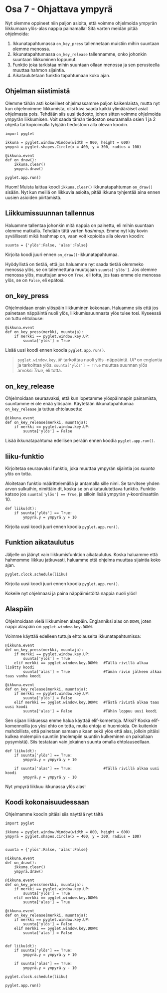 # Osa 7 - Ohjattava ympyrä

Nyt olemme oppineet niin paljon asioita, että voimme ohjelmoida ympyrän liikkumaan ylös-alas nappia painamalla! Sitä varten meidän pitää ohjelmoida:

1. Ikkunatapahtumassa `on_key_press` tallennetaan muistiin mihin suuntaan olemme menossa.
2. Ikkunatapahtumassa `on_key_release` tallennamme, onko johonkin suuntaan liikkuminen loppunut.
3. Funktio joka tarkistaa mihin suuntaan ollaan menossa ja sen perusteella muuttaa hahmon sijaintia.
4. Aikataulutetaan funktio tapahtumaan koko ajan.

## Ohjelman siistimistä

Olemme tähän asti kokeilleet ohjelmassamme paljon kaikenlaista, mutta nyt kun ohjelmoimme liikkumista, olisi kiva saada kaikki ylimääräiset asiat ohjelmasta pois. Tehdään siis uusi tiedosto, johon sitten voimme ohjelmoida ympyrän liikkumisen. Voit saada tämän tiedoston seuraamalla osien 1 ja 2 ohjeita tai kopioimalla tyhjään tiedostoon alla olevan koodin.

```Python3
import pyglet

ikkuna = pyglet.window.Window(width = 800, height = 600)
ympyrä = pyglet.shapes.Circle(x = 400, y = 300, radius = 100)

@ikkuna.event
def on_draw():
    ikkuna.clear()
    ympyrä.draw()

pyglet.app.run()
```

Huom! Muista laittaa koodi `ikkuna.clear()` ikkunatapahtuman `on_draw()` sisään. Nyt kun meillä on liikkuvia asioita, pitää ikkuna tyhjentää aina ennen uusien asioiden piirtämistä.

## Liikkumissuunnan tallennus

Haluamme tallentaa johonkin mitä nappia on painettu, eli mihin suuntaan olemme matkalla. Tehdään tätä varten _hashmap_. Emme nyt käy kovin syvällisesti mikä hashmap on, vaan voit kopioida alla olevan koodin:

```Python3
suunta = {'ylös':False, 'alas':False}
```

Kirjoita koodi juuri ennen `on_draw()`-ikkunatapahtumaa.

Hyödyllistä on tietää, että jos haluamme nyt saada tietää olemmeko menossa ylös, se on talennettuna muutujaan `suunta['ylös']`. Jos olemme menossa ylös, muuttujan arvo on `True`, eli totta, jos taas emme ole menossa ylös, se on `False`, eli epätosi.


## on_key_press

Ohjelmoidaan ensin ylöspäin liikkuminen kokonaan. Haluamme siis että jos painetaan näppäintä nuoli ylös, liikkumissuunnasta ylös tulee tosi. Kyseessä on tuttu ehtolause:

```Python3
@ikkuna.event
def on_key_press(merkki, muuntaja):
    if merkki == pyglet.window.key.UP:
        suunta['ylös'] = True
```

Lisää uusi koodi ennen koodia `pyglet.app.run()`.

> `pyglet.window.key.UP` tarkoittaa nuoli ylös -näppäintä. _UP_ on englantia ja tarkoittaa ylös.
> `suunta['ylös'] = True` muuttaa suunnan ylös arvoksi _True_, eli totta.

## on_key_release

Ohjelmoidaan seuraavaksi, että kun lopetamme ylöspäinnapin painamista, suuntamme ei ole enää ylöspäin. Käytetään ikkunatapahtumaa `on_key_release` ja tuttua ehtolausetta:

```Python3
@ikkuna.event
def on_key_release(merkki, muuntaja):
    if merkki == pyglet.window.key.UP:
        suunta['ylös'] = False
```

Lisää ikkunatapahtuma edellisen perään ennen koodia `pyglet.app.run()`.

## liiku-funktio

Kirjoitetaa seuraavaksi funktio, joka muuttaa ympyrän sijaintia jos _suunta ylös_ on totta.

Aloitetaan funktio määrittelemällä ja antamalla sille nimi. Se tarvitsee yhden arvon sulkuihin, nimittäin dt, koska se on aikataulutettava funktio. Funktio katsoo jos `suunta['ylös'] == True`, ja silloin lisää ympyrän y-koordinaattiin 10.

```Python3
def liiku(dt):
    if suunta['ylös'] == True:
        ympyrä.y = ympyrä.y + 10
```

Kirjoita uusi koodi juuri ennen koodia `pyglet.app.run()`.

## Funktion aikataulutus

Jäljelle on jäänyt vain liikkumisfunktion aikataulutus. Koska haluamme että hahmomme liikkuu jatkuvasti, haluamme että ohjelma muuttaa sijaintia koko ajan.

```Python3
pyglet.clock.schedule(liiku)
```

Kirjoita uusi koodi juuri ennen koodia `pyglet.app.run()`.

Kokeile nyt ohjelmaasi ja paina näppäimistöltä nappia nuoli ylös!

## Alaspäin

Ohjelmoidaan vielä liikkuminen alaspäin. Englanniksi alas on `DOWN`, joten nappi alaspäin on `pyglet.window.key.DOWN`.

Voimme käyttää edelleen tuttuja ehtolauseita ikkunatapahtumissa:

```Python3
@ikkuna.event
def on_key_press(merkki, muuntaja):
    if merkki == pyglet.window.key.UP:
        suunta['ylös'] = True
    elif merkki == pyglet.window.key.DOWN:  #Tällä rivillä alkaa lisätty koodi
        suunta['alas'] = True               #Tämän rivin jälkeen alkaa taas vanha koodi

@ikkuna.event
def on_key_release(merkki, muuntaja):
    if merkki == pyglet.window.key.UP:
        suunta['ylös'] = False
    elif merkki == pyglet.window.key.DOWN:  #Tästä rivistä alkaa taas uusi koodi
        suunta['alas'] = False              #Tähän loppuu uusi koodi
```

Sen sijaan liikkuessa emme halua käyttää elif-komentoja. Miksi? Koska elif-komennoilla jos yksi ehto on totta, muita ehtoja ei huomioida. On kuitenkin mahdollista, että painetaan samaan aikaan sekä ylös että alas, jolloin pitäisi kulkea molempiin suuntiin (molempiin suuntiin kulkeminen on paikallaan pysymistä). Siis testataan vain jokainen suunta omalla ehtolauseellaan.

```Python3
def liiku(dt):
    if suunta['ylös'] == True:
        ympyrä.y = ympyrä.y + 10

    if suunta['alas'] == True:              #Tällä rivillä alkaa uusi koodi
        ympyrä.y = ympyrä.y - 10
```

Nyt ympyrä liikkuu ikkunassa ylös alas!

## Koodi kokonaisuudessaan

Ohjelmamme koodin pitäisi siis näyttää nyt tältä

```Python3
import pyglet

ikkuna = pyglet.window.Window(width = 800, height = 600)
ympyrä = pyglet.shapes.Circle(x = 400, y = 300, radius = 100)


suunta = {'ylös':False, 'alas':False}

@ikkuna.event
def on_draw():
    ikkuna.clear()
    ympyrä.draw()

@ikkuna.event
def on_key_press(merkki, muuntaja):
    if merkki == pyglet.window.key.UP:
        suunta['ylös'] = True
    elif merkki == pyglet.window.key.DOWN:
        suunta['alas'] = True

@ikkuna.event
def on_key_release(merkki, muuntaja):
    if merkki == pyglet.window.key.UP:
        suunta['ylös'] = False
    elif merkki == pyglet.window.key.DOWN:
        suunta['alas'] = False


def liiku(dt):
    if suunta['ylös'] == True:
        ympyrä.y = ympyrä.y + 10

    if suunta['alas'] == True:
        ympyrä.y = ympyrä.y - 10

pyglet.clock.schedule(liiku)

pyglet.app.run()
```
